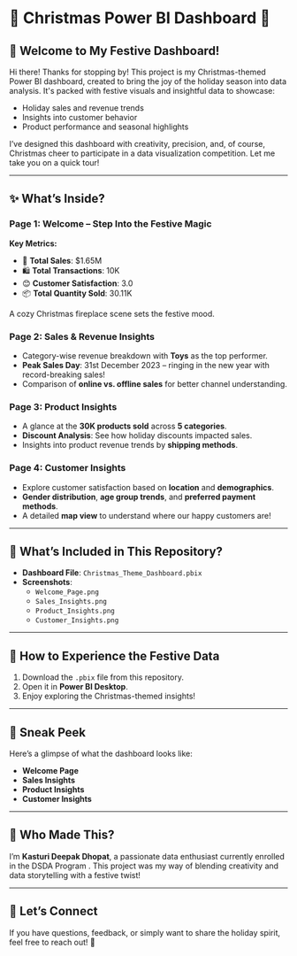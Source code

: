 # 🎄 Christmas Power BI Dashboard 🎅

## 🎁 Welcome to My Festive Dashboard!

Hi there! Thanks for stopping by! This project is my Christmas-themed Power BI dashboard, created to bring the joy of the holiday season into data analysis. It's packed with festive visuals and insightful data to showcase:

- Holiday sales and revenue trends
- Insights into customer behavior
- Product performance and seasonal highlights

I’ve designed this dashboard with creativity, precision, and, of course, Christmas cheer to participate in a data visualization competition. Let me take you on a quick tour!

---

## ✨ What’s Inside?

### Page 1: Welcome – Step Into the Festive Magic

**Key Metrics:**
- 🎉 **Total Sales**: $1.65M
- 🛍 **Total Transactions**: 10K
- 😊 **Customer Satisfaction**: 3.0
- 📦 **Total Quantity Sold**: 30.11K

A cozy Christmas fireplace scene sets the festive mood.

### Page 2: Sales & Revenue Insights
- Category-wise revenue breakdown with **Toys** as the top performer.
- **Peak Sales Day**: 31st December 2023 – ringing in the new year with record-breaking sales!
- Comparison of **online vs. offline sales** for better channel understanding.

### Page 3: Product Insights
- A glance at the **30K products sold** across **5 categories**.
- **Discount Analysis**: See how holiday discounts impacted sales.
- Insights into product revenue trends by **shipping methods**.

### Page 4: Customer Insights
- Explore customer satisfaction based on **location** and **demographics**.
- **Gender distribution**, **age group trends**, and **preferred payment methods**.
- A detailed **map view** to understand where our happy customers are!

---

## 📂 What’s Included in This Repository?
- **Dashboard File**: `Christmas_Theme_Dashboard.pbix`
- **Screenshots**:
  - `Welcome_Page.png`
  - `Sales_Insights.png`
  - `Product_Insights.png`
  - `Customer_Insights.png`

---

## 🎄 How to Experience the Festive Data
1. Download the `.pbix` file from this repository.
2. Open it in **Power BI Desktop**.
3. Enjoy exploring the Christmas-themed insights!

---

## 📸 Sneak Peek

Here’s a glimpse of what the dashboard looks like:

- **Welcome Page**
- **Sales Insights**
- **Product Insights**
- **Customer Insights**

---

## 🎅 Who Made This?
I’m **Kasturi Deepak Dhopat**, a passionate data enthusiast currently enrolled in the DSDA Program . This project was my way of blending creativity and data storytelling with a festive twist!

---

## 🌟 Let’s Connect
If you have questions, feedback, or simply want to share the holiday spirit, feel free to reach out! 🎄
